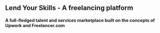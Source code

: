 <h2> Lend Your Skills - A freelancing platform



<h4>A full-fledged talent and services marketplace built on the concepts of Upwork and Freelancer.com
